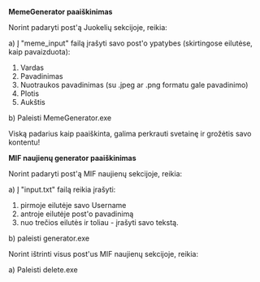 **MemeGenerator paaiškinimas**

Norint padaryti post'ą Juokelių sekcijoje, reikia:

a) Į "meme_input" failą įrašyti savo post'o ypatybes (skirtingose eilutėse, kaip pavaizduota):
  1) Vardas
  2) Pavadinimas
  3) Nuotraukos pavadinimas (su .jpeg ar .png formatu gale pavadinimo)
  4) Plotis
  5) Aukštis

b) Paleisti MemeGenerator.exe

Viską padarius kaip paaiškinta, galima perkrauti svetainę ir grožėtis savo kontentu!



**MIF naujienų generator paaiškinimas**

Norint padaryti post'ą MIF naujienų sekcijoje, reikia:

a) Į "input.txt" failą reikia įrašyti:
  1) pirmoje eilutėje savo Username
  2) antroje eilutėje post'o pavadinimą
  3) nuo trečios eilutės ir toliau - įrašyti savo tekstą.
  
b) paleisti generator.exe

Norint ištrinti visus post'us MIF naujienų sekcijoje, reikia:

a) Paleisti delete.exe

